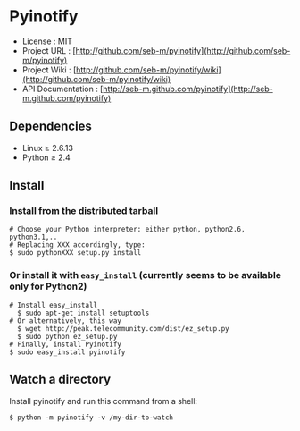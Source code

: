 # Pyinotify

* License           : MIT
* Project URL       : [http://github.com/seb-m/pyinotify](http://github.com/seb-m/pyinotify)
* Project Wiki      : [http://github.com/seb-m/pyinotify/wiki](http://github.com/seb-m/pyinotify/wiki)
* API Documentation : [http://seb-m.github.com/pyinotify](http://seb-m.github.com/pyinotify)


## Dependencies

* Linux ≥ 2.6.13
* Python ≥ 2.4


## Install

### Install from the distributed tarball

    # Choose your Python interpreter: either python, python2.6, python3.1,..
    # Replacing XXX accordingly, type:
    $ sudo pythonXXX setup.py install

### Or install it with `easy_install` (currently seems to be available only for Python2)

    # Install easy_install
      $ sudo apt-get install setuptools
    # Or alternatively, this way
      $ wget http://peak.telecommunity.com/dist/ez_setup.py
      $ sudo python ez_setup.py
    # Finally, install Pyinotify
    $ sudo easy_install pyinotify


## Watch a directory

Install pyinotify and run this command from a shell:

    $ python -m pyinotify -v /my-dir-to-watch
